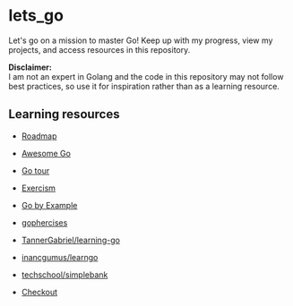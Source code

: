 # lets_go

Let's go on a mission to master Go! Keep up with my progress, view my projects, and access resources in this repository.

**Disclaimer:**  
I am not an expert in Golang and the code in this repository may not follow best practices, so use it for inspiration rather than as a learning resource.

## Learning resources
- [Roadmap](https://roadmap.sh/golang)
- [Awesome Go](https://github.com/avelino/awesome-go)
- [Go tour](https://tour.go.dev)
- [Exercism](https://exercism.io/tracks/go)
- [Go by Example](https://gobyexample.com/)
- [gophercises](https://gophercises.com/)
- [TannerGabriel/learning-go](https://github.com/TannerGabriel/learning-go)
- [inancgumus/learngo](https://github.com/inancgumus/learngo)
- [techschool/simplebank](https://github.com/techschool/simplebank)

- [Checkout](https://dave.cheney.net/resources-for-new-go-programmers)
